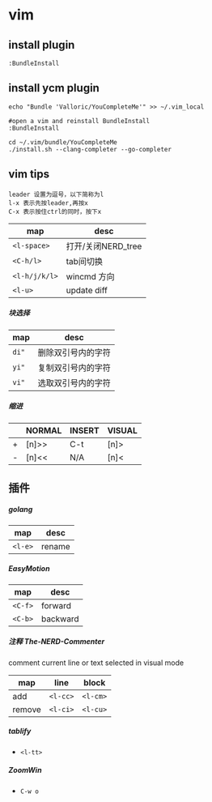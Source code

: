 # vim

## install plugin
```
:BundleInstall
```

## install ycm plugin
```shell
echo "Bundle 'Valloric/YouCompleteMe'" >> ~/.vim_local

#open a vim and reinstall BundleInstall 
:BundleInstall

cd ~/.vim/bundle/YouCompleteMe
./install.sh --clang-completer --go-completer
```

## vim tips
```
leader 设置为逗号，以下简称为l
l-x 表示先按leader,再按x
C-x 表示按住ctrl的同时，按下x
```

map           | desc
--            | --
`<l-space>`   | 打开/关闭NERD_tree
`<C-h/l>`     | tab间切换
`<l-h/j/k/l>` | wincmd 方向
`<l-u>`       | update diff

##### 块选择

map    | desc
--     | --
`di"`  | 删除双引号内的字符          
`yi"`  | 复制双引号内的字符          
`vi"`  | 选取双引号内的字符          

##### 缩进

|   | NORMAL | INSERT | VISUAL |
|---|--------|--------|--------|
| + | [n]>>  | C-t    | [n]>   |
| - | [n]<<  | N/A    | [n]<   |


## 插件

##### golang

map    | desc
--     | --
`<l-e>`| rename


##### EasyMotion

map     | desc
--      | --
`<C-f>` | forward
`<C-b>` | backward

##### 注释 The-NERD-Commenter

comment current line or text selected in visual mode

map    |  line    | block
--     | --       | --
add    | `<l-cc>` | `<l-cm>`
remove | `<l-ci>` | `<l-cu>`

##### tablify
  - `<l-tt>`

##### ZoomWin
  - `C-w o`
